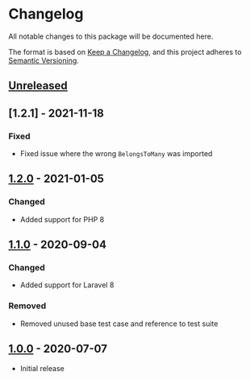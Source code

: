 # Changelog

All notable changes to this package will be documented here.

The format is based on [Keep a Changelog](https://keepachangelog.com/en/1.0.0/),
and this project adheres to [Semantic Versioning](https://semver.org/spec/v2.0.0.html).

## [Unreleased]

## [1.2.1] - 2021-11-18
### Fixed
- Fixed issue where the wrong `BelongsToMany` was imported

## [1.2.0] - 2021-01-05
### Changed
- Added support for PHP 8

## [1.1.0] - 2020-09-04
### Changed
- Added support for Laravel 8
### Removed
- Removed unused base test case and reference to test suite

## [1.0.0] - 2020-07-07
- Initial release

[Unreleased]: https://github.com/olliecodes/eloquent-identity/compare/v1.2.1...main
[1.2.0]: https://github.com/olliecodes/eloquent-identity/releases/tag/v1.2.1
[1.2.0]: https://github.com/olliecodes/eloquent-identity/releases/tag/v1.2.0
[1.1.0]: https://github.com/olliecodes/eloquent-identity/releases/tag/v1.1.0
[1.0.0]: https://github.com/olliecodes/eloquent-identity/releases/tag/v1.0.0